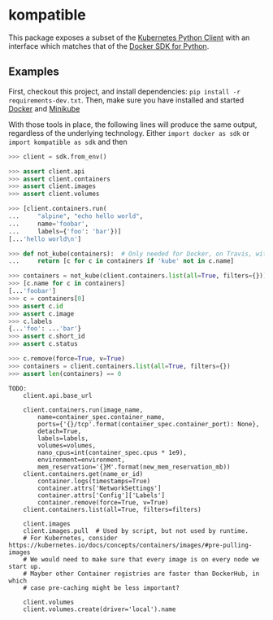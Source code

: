 # kompatible

This package exposes a subset of the
[Kubernetes Python Client](https://github.com/kubernetes-client/python/)
with an interface which matches that of the
[Docker SDK for Python](https://docker-py.readthedocs.io/en/stable/).

## Examples

First, checkout this project, and install dependencies:
`pip install -r requirements-dev.txt`.
Then, make sure you have installed and started
[Docker](https://docs.docker.com/docker-for-mac/install/)
and [Minikube](https://kubernetes.io/docs/tutorials/hello-minikube/#create-a-minikube-cluster)

With those tools in place, the following lines will produce the same output,
regardless of the underlying technology. Either `import docker as sdk`
or `import kompatible as sdk` and then

```python
>>> client = sdk.from_env()

>>> assert client.api
>>> assert client.containers
>>> assert client.images
>>> assert client.volumes

>>> [client.containers.run(
...     "alpine", "echo hello world",
...     name='foobar',
...     labels={'foo': 'bar'})]
[...'hello world\n']

>>> def not_kube(containers):  # Only needed for Docker, on Travis, with Kube started.
...     return [c for c in containers if 'kube' not in c.name]

>>> containers = not_kube(client.containers.list(all=True, filters={}))
>>> [c.name for c in containers]
[...'foobar']
>>> c = containers[0]
>>> assert c.id
>>> assert c.image
>>> c.labels
{...'foo': ...'bar'}
>>> assert c.short_id
>>> assert c.status

>>> c.remove(force=True, v=True)
>>> containers = client.containers.list(all=True, filters={})
>>> assert len(containers) == 0

```


```
TODO:
    client.api.base_url
    
    client.containers.run(image_name,
        name=container_spec.container_name,
        ports={'{}/tcp'.format(container_spec.container_port): None},
        detach=True,
        labels=labels,
        volumes=volumes,
        nano_cpus=int(container_spec.cpus * 1e9),
        environment=environment,
        mem_reservation='{}M'.format(new_mem_reservation_mb))
    client.containers.get(name_or_id)
        container.logs(timestamps=True)
        container.attrs['NetworkSettings']
        container.attrs['Config']['Labels']
        container.remove(force=True, v=True)
    client.containers.list(all=True, filters=filters)
    
    client.images
    client.images.pull  # Used by script, but not used by runtime.
    # For Kubernetes, consider https://kubernetes.io/docs/concepts/containers/images/#pre-pulling-images
    # We would need to make sure that every image is on every node we start up.
    # Mayber other Container registries are faster than DockerHub, in which
    # case pre-caching might be less important?
    
    client.volumes
    client.volumes.create(driver='local').name
```